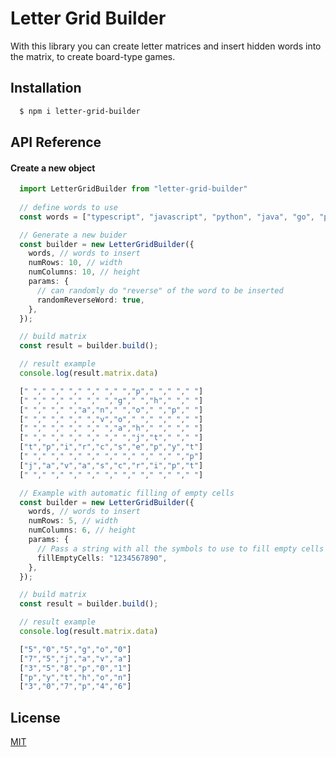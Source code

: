 
# Letter Grid Builder

With this library you can create letter matrices and insert hidden words into the matrix, to create board-type games.


## Installation

```bash
  $ npm i letter-grid-builder
```
    
## API Reference

#### Create a new object

```typescript
  import LetterGridBuilder from "letter-grid-builder"
  
  // define words to use
  const words = ["typescript", "javascript", "python", "java", "go", "php"];

  // Generate a new buider
  const builder = new LetterGridBuilder({
    words, // words to insert
    numRows: 10, // width
    numColumns: 10, // height
    params: {
      // can randomly do "reverse" of the word to be inserted
      randomReverseWord: true, 
    },
  });

  // build matrix
  const result = builder.build();

  // result example
  console.log(result.matrix.data)

  [" "," "," "," "," "," ","p"," "," "," "]
  [" "," "," "," "," ","g"," ","h"," "," "]
  [" "," "," ","a","n"," ","o"," ","p"," "]
  [" "," "," "," ","v","o"," "," "," "," "]
  [" "," "," "," "," ","a","h"," "," "," "]
  [" "," "," "," "," "," ","j","t"," "," "]
  ["t","p","i","r","c","s","e","p","y","t"]
  [" "," "," "," "," "," "," "," "," ","p"]
  ["j","a","v","a","s","c","r","i","p","t"]
  [" "," "," "," "," "," "," "," "," "," "]
```

```typescript
  // Example with automatic filling of empty cells
  const builder = new LetterGridBuilder({
    words, // words to insert
    numRows: 5, // width
    numColumns: 6, // height
    params: {
      // Pass a string with all the symbols to use to fill empty cells randomly
      fillEmptyCells: "1234567890",
    },
  });

  // build matrix
  const result = builder.build();

  // result example
  console.log(result.matrix.data)

  ["5","0","5","g","o","0"]
  ["7","5","j","a","v","a"]
  ["3","5","8","p","0","1"]
  ["p","y","t","h","o","n"]
  ["3","0","7","p","4","6"]
```



## License

[MIT](https://choosealicense.com/licenses/mit/)

